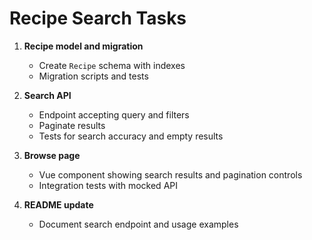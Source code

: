 # Recipe Search Tasks

1. **Recipe model and migration**
   - Create `Recipe` schema with indexes
   - Migration scripts and tests

2. **Search API**
   - Endpoint accepting query and filters
   - Paginate results
   - Tests for search accuracy and empty results

3. **Browse page**
   - Vue component showing search results and pagination controls
   - Integration tests with mocked API

4. **README update**
   - Document search endpoint and usage examples
